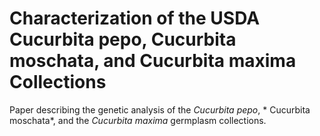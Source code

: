 # Characterization of the USDA Cucurbita pepo, Cucurbita moschata, and Cucurbita maxima Collections
Paper describing the genetic analysis of the *Cucurbita pepo*, * Cucurbita moschata*, and the *Cucurbita maxima* germplasm collections.
